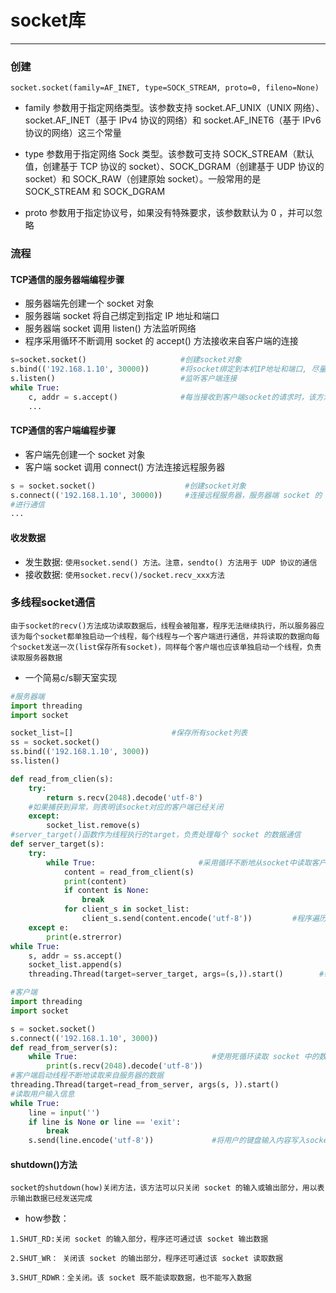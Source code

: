 # socket库
___
### 创建
`socket.socket(family=AF_INET, type=SOCK_STREAM, proto=0, fileno=None)`

* family 参数用于指定网络类型。该参数支持 socket.AF_UNIX（UNIX 网络）、socket.AF_INET（基于 IPv4 协议的网络）和 socket.AF_INET6（基于 IPv6 协议的网络）这三个常量

* type 参数用于指定网络 Sock 类型。该参数可支持 SOCK_STREAM（默认值，创建基于 TCP 协议的 socket）、SOCK_DGRAM（创建基于 UDP 协议的 socket）和 SOCK_RAW（创建原始 socket）。一般常用的是 SOCK_STREAM 和 SOCK_DGRAM

* proto 参数用于指定协议号，如果没有特殊要求，该参数默认为 0 ，并可以忽略

### 流程

#### TCP通信的服务器端编程步骤

* 服务器端先创建一个 socket 对象
* 服务器端 socket 将自己绑定到指定 IP 地址和端口
* 服务器端 socket 调用 listen() 方法监听网络
* 程序采用循环不断调用 socket 的 accept() 方法接收来自客户端的连接
```python
s=socket.socket()                     #创建socket对象
s.bind(('192.168.1.10', 30000))       #将socket绑定到本机IP地址和端口, 尽量使用1024以上的端口，避免与其他通用端口发生冲突
s.listen()                            #监听客户端连接
while True:
    c, addr = s.accept()              #每当接收到客户端socket的请求时，该方法就返回对应的socket和远程地址
    ...
```
#### TCP通信的客户端编程步骤

* 客户端先创建一个 socket 对象
* 客户端 socket 调用 connect() 方法连接远程服务器
```python
s = socket.socket()                    #创建socket对象
s.connect(('192.168.1.10', 30000))     #连接远程服务器，服务器端 socket 的 accept() 方法向下执行，于是服务器端和客户端就产生一对互相连接的 socket
#进行通信
...           
```
#### 收发数据
* 发生数据:
`使用socket.send() 方法。注意，sendto() 方法用于 UDP 协议的通信`
* 接收数据:
`使用socket.recv()/socket.recv_xxx方法`

### 多线程socket通信
`由于socket的recv()方法成功读取数据后，线程会被阻塞，程序无法继续执行，所以服务器应该为每个socket都单独启动一个线程，每个线程与一个客户端进行通信，并将读取的数据向每个socket发送一次(list保存所有socket)，同样每个客户端也应该单独启动一个线程，负责读取服务器数据`
* 一个简易c/s聊天室实现
```python
#服务器端
import threading
import socket

socket_list=[]                      #保存所有socket列表
ss = socket.socket()
ss.bind(('192.168.1.10', 3000))
ss.listen()

def read_from_clien(s):
    try:
        return s.recv(2048).decode('utf-8')
    #如果捕获到异常，则表明该socket对应的客户端已经关闭
    except:
        socket_list.remove(s)
#server_target()函数作为线程执行的target，负责处理每个 socket 的数据通信
def server_target(s):
    try:
        while True:                       #采用循环不断地从socket中读取客户端发送过来的数据
            content = read_from_client(s)
            print(content)
            if content is None:
                break
            for client_s in socket_list:
                client_s.send(content.encode('utf-8'))         #程序遍历 socket_list 列表，并将该数据向 socket_list 列表中的每个 socket 发送一次
    except e:
        print(e.strerror)
while True:
    s, addr = ss.accept()
    socket_list.append(s)
    threading.Thread(target=server_target, args=(s,)).start()        #每当客户端连接后启动一个线程为该客户端服务

#客户端
import threading
import socket

s = socket.socket()
s.connect(('192.168.1.10', 3000))
def read_from_server(s):
    while True:                              #使用死循环读取 socket 中的数据
        print(s.recv(2048).decode('utf-8'))
#客户端启动线程不断地读取来自服务器的数据
threading.Thread(target=read_from_server, args(s, )).start()
#读取用户输入信息
while True:
    line = input('')
    if line is None or line == 'exit':
        break
    s.send(line.encode('utf-8'))             #将用户的键盘输入内容写入socket
```
#### shutdown()方法
`socket的shutdown(how)关闭方法，该方法可以只关闭 socket 的输入或输出部分，用以表示输出数据已经发送完成`

* how参数：

`1.SHUT_RD:关闭 socket 的输入部分，程序还可通过该 socket 输出数据`

`2.SHUT_WR： 关闭该 socket 的输出部分，程序还可通过该 socket 读取数据`

`3.SHUT_RDWR：全关闭。该 socket 既不能读取数据，也不能写入数据`
